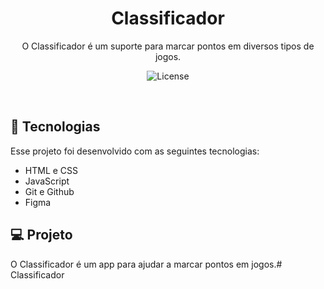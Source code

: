 
<h1 align="center"> Classificador </h1>

<p align="center">
O Classificador é um suporte para marcar pontos em diversos tipos de jogos. <br/>
</p>



<p align="center">
  <img alt="License" src="https://img.shields.io/static/v1?label=license&message=MIT&color=49AA26&labgitelColor=000000">
</p>

<br>


## 🚀 Tecnologias

Esse projeto foi desenvolvido com as seguintes tecnologias:

- HTML e CSS
- JavaScript
- Git e Github
- Figma

## 💻 Projeto

O Classificador é um app para ajudar a marcar pontos em jogos.# Classificador
#